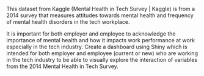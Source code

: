 This dataset from Kaggle (Mental Health in Tech Survey | Kaggle) is from a 2014 survey that measures attitudes towards mental health and frequency of mental health disorders in the tech workplace. 

It is important for both employer and employee to acknowledge the importance of mental health and how it impacts work performance at work especially in the tech industry. Create a dashboard using Shiny which is intended for both employer and employee (current or new) who are working in the tech industry to be able to visually explore the interaction of variables from the 2014 Mental Health in Tech Survey. 
